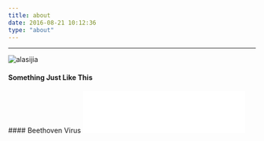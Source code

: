 ```yaml
---
title: about
date: 2016-08-21 10:12:36
type: "about"
---
```

---
![alasijia](https://images.morethink.cn/alasijia.jpg)


<link rel="stylesheet" href="https://cdnjs.cloudflare.com/ajax/libs/aplayer/1.10.1/APlayer.min.css">


#### Something Just Like This

<div id="aplayer"></div>
<script src="https://cdnjs.cloudflare.com/ajax/libs/aplayer/1.10.1/APlayer.min.js"></script>
<script>
    const ap = new APlayer({
        container: document.getElementById('aplayer'),
        mini: false,
        autoplay: false,
        theme: '#242424',
        loop: 'all',
        order: 'random',
        preload: 'auto',
        volume: 0.7,
        mutex: true,
        listFolded: false,
        listMaxHeight: 90,
        lrcType: 3,
        audio: [
            {
                name: 'Something Just Like This',
                artist: 'The Chainsmokers / Coldplay',
                url: 'http://music.morethink.cn///Something%20Just%20Like%20This.mp3',
                cover: 'http://music.morethink.cn//Something%20Just%20Like%20This.jpeg',
                lrc: 'http://music.morethink.cn//Something%20Just%20Like%20This.lrc',
                theme: '#242424'
            }
        ]
    });
    ap.init();

</script>
#### Beethoven Virus
<iframe frameborder="no" border="0" marginwidth="0" marginheight="0" width=330 height=86 src="//music.163.com/outchain/player?type=2&id=2529459&auto=0&height=66"></iframe>

<!-- #### 韩雪：积极的悲观主义者 -->

<!-- <object width="640" height="360">
<param name="movie" value="https://swf.ws.126.net/openplayer/v01/-0-2_MCP76PT9B_MCP789R9M-vimg1_ws_126_net//image/snapshot_movie/2017/7/S/K/MCP78ARSK-1430711943278.swf">
</param>
<param name="allowScriptAccess" value="always">
</param>
<param name="wmode" value="transparent">
</param>
<embed src="https://swf.ws.126.net/openplayer/v01/-0-2_MCP76PT9B_MCP789R9M-vimg1_ws_126_net//image/snapshot_movie/2017/7/S/K/MCP78ARSK-1430711943278.swf"
type="application/x-shockwave-flash" width="640" height="360" allowFullScreen="true" wmode="transparent" allowScriptAccess="always"></embed>
</object> -->

